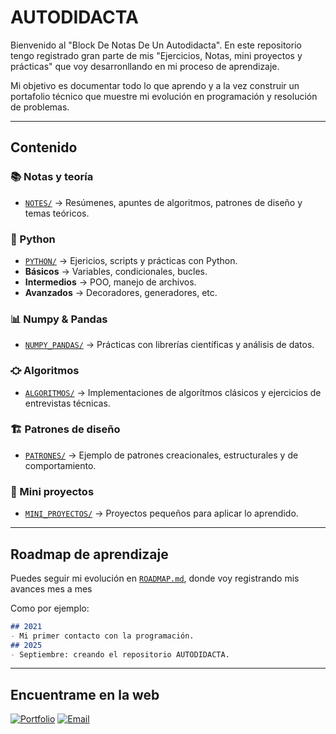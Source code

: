 # AUTODIDACTA

Bienvenido al "Block De Notas De Un Autodidacta".
En este repositorio tengo registrado gran parte de mis "Ejercicios, Notas, mini proyectos y prácticas" que voy desarronllando en mi proceso de aprendizaje.

Mi objetivo es documentar todo lo que aprendo y a la vez construir un portafolio técnico que muestre mi evolución en programación y resolución de problemas.

---

## Contenido

### 📚 Notas y teoría
- [`NOTES/`](.NOTES/) -> Resúmenes, apuntes de algoritmos, patrones de diseño y temas teóricos.

### 🚬 Python
- [`PYTHON/`](.PYTHON/) -> Ejericios, scripts y prácticas con Python.
- **Básicos** -> Variables, condicionales, bucles.
- **Intermedios** -> POO, manejo de archivos.
- **Avanzados** -> Decoradores, generadores, etc.

### 📊 Numpy & Pandas
- [`NUMPY_PANDAS/`](.NUMPY_PANDAS/) -> Prácticas con librerías científicas y análisis de datos.

### ⛮ Algoritmos
- [`ALGORITMOS/`](.ALGORITMOS/) -> Implementaciones de algorítmos clásicos y ejercicios de entrevistas técnicas.

### 🏗 Patrones de diseño
- [`PATRONES/`](.PATRONES/) -> Ejemplo de patrones creacionales, estructurales y de comportamiento.

### 🚀 Mini proyectos
- [`MINI_PROYECTOS/`](.MINI_PROYECTOS/) -> Proyectos pequeños para aplicar lo aprendido.

---

## Roadmap de aprendizaje
Puedes seguir mi evolución en [`ROADMAP.md`](.ROADMAP.md), donde voy registrando mis avances mes a mes

Como por ejemplo:
```markdown
## 2021
- Mi primer contacto con la programación.
## 2025
- Septiembre: creando el repositorio AUTODIDACTA.

```

---

## Encuentrame en la web

[![Portfolio](https://img.shields.io/badge/Portfolio-000?style=for-the-badge&logo=firefox&logoColor=white)](https://xenon0001.github.io/portfolio)
[![Email](https://img.shields.io/badge/Email-D14836?style=for-the-badge&logo=gnail&logoColor=white)](mailto:xenonpy465@gmail.com)
